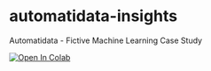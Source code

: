 # automatidata-insights
Automatidata - Fictive Machine Learning Case Study

[![Open In Colab](https://colab.research.google.com/assets/colab-badge.svg)](https://colab.research.google.com/github/schravenralph/automatidata-insights/blob/main/Automatidata%20Course%205%20-%20Linear%20Regression.ipynb)
